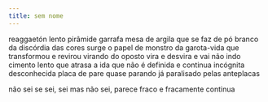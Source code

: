 ```yaml
---
title: sem nome
---
```


reaggaetón lento pirâmide garrafa mesa de argila que se faz de pó branco da discórdia das cores surge o papel de monstro da garota-vida que transformou e revirou virando do oposto vira e desvira e vai não indo cimento lento que atrasa a ida que não é definida e continua incógnita desconhecida placa de pare quase parando já paralisado pelas anteplacas

não sei se sei, sei mas não sei, parece fraco e fracamente continua
